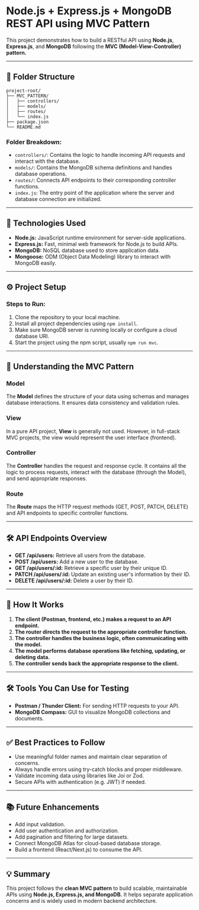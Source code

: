 # Node.js + Express.js + MongoDB REST API using MVC Pattern

This project demonstrates how to build a RESTful API using **Node.js**, **Express.js**, and **MongoDB** following the **MVC (Model-View-Controller) pattern.**

---

## 📂 Folder Structure

```text
project-root/
├── MVC_PATTERN/
│   ├── controllers/
│   ├── models/
│   ├── routes/
│   └── index.js
├── package.json
└── README.md
```

### Folder Breakdown:

* `controllers/`: Contains the logic to handle incoming API requests and interact with the database.
* `models/`: Contains the MongoDB schema definitions and handles database operations.
* `routes/`: Connects API endpoints to their corresponding controller functions.
* `index.js`: The entry point of the application where the server and database connection are initialized.

---

## 🚀 Technologies Used

* **Node.js:** JavaScript runtime environment for server-side applications.
* **Express.js:** Fast, minimal web framework for Node.js to build APIs.
* **MongoDB:** NoSQL database used to store application data.
* **Mongoose:** ODM (Object Data Modeling) library to interact with MongoDB easily.

---

## ⚙️ Project Setup

### Steps to Run:

1. Clone the repository to your local machine.
2. Install all project dependencies using `npm install`.
3. Make sure MongoDB server is running locally or configure a cloud database URI.
4. Start the project using the npm script, usually `npm run mvc`.

---

## 📌 Understanding the MVC Pattern

### Model

The **Model** defines the structure of your data using schemas and manages database interactions. It ensures data consistency and validation rules.

### View

In a pure API project, **View** is generally not used. However, in full-stack MVC projects, the view would represent the user interface (frontend).

### Controller

The **Controller** handles the request and response cycle. It contains all the logic to process requests, interact with the database (through the Model), and send appropriate responses.

### Route

The **Route** maps the HTTP request methods (GET, POST, PATCH, DELETE) and API endpoints to specific controller functions.

---

## 🛠️ API Endpoints Overview

* **GET /api/users:** Retrieve all users from the database.
* **POST /api/users:** Add a new user to the database.
* **GET /api/users/\:id:** Retrieve a specific user by their unique ID.
* **PATCH /api/users/\:id:** Update an existing user's information by their ID.
* **DELETE /api/users/\:id:** Delete a user by their ID.

---

## 🔗 How It Works

1. **The client (Postman, frontend, etc.) makes a request to an API endpoint.**
2. **The router directs the request to the appropriate controller function.**
3. **The controller handles the business logic, often communicating with the model.**
4. **The model performs database operations like fetching, updating, or deleting data.**
5. **The controller sends back the appropriate response to the client.**

---

## 🛠️ Tools You Can Use for Testing

* **Postman / Thunder Client:** For sending HTTP requests to your API.
* **MongoDB Compass:** GUI to visualize MongoDB collections and documents.

---

## ✅ Best Practices to Follow

* Use meaningful folder names and maintain clear separation of concerns.
* Always handle errors using try-catch blocks and proper middleware.
* Validate incoming data using libraries like Joi or Zod.
* Secure APIs with authentication (e.g. JWT) if needed.

---

## 📚 Future Enhancements

* Add input validation.
* Add user authentication and authorization.
* Add pagination and filtering for large datasets.
* Connect MongoDB Atlas for cloud-based database storage.
* Build a frontend (React/Next.js) to consume the API.

---

## 💡 Summary

This project follows the **clean MVC pattern** to build scalable, maintainable APIs using **Node.js, Express.js, and MongoDB.**
It helps separate application concerns and is widely used in modern backend architecture.


